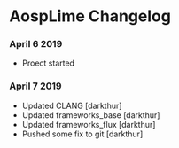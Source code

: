 # AospLime Changelog

### April 6 2019
- Proect started


### April 7 2019
- Updated CLANG [darkthur]
- Updated frameworks_base [darkthur]
- Updated frameworks_flux [darkthur]
- Pushed some fix to git [darkthur]
